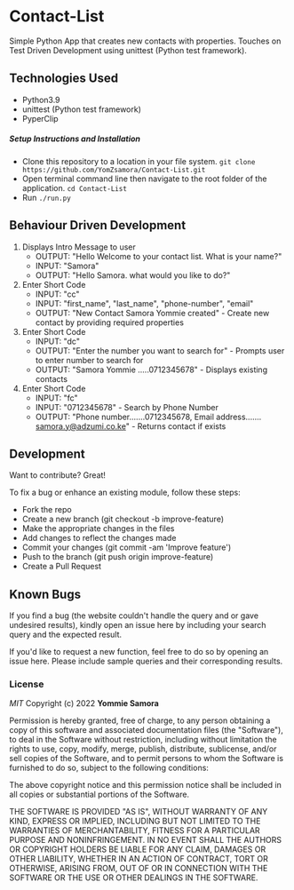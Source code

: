 # Contact-List

Simple Python App that creates new contacts with properties. Touches on Test Driven Development using unittest (Python test framework).

## Technologies Used

- Python3.9
- unittest (Python test framework)
- PyperClip

##### Setup Instructions and Installation

- Clone this repository to a location in your file system. `git clone https://github.com/YomZsamora/Contact-List.git`
- Open terminal command line then navigate to the root folder of the application. `cd Contact-List`
- Run `./run.py` 


## Behaviour Driven Development

1. Displays Intro Message to user
    - OUTPUT: "Hello Welcome to your contact list. What is your name?"
   - INPUT: "Samora"
   - OUTPUT: "Hello Samora. what would you like to do?"
2. Enter Short Code
   - INPUT: "cc"
   - INPUT: "first_name", "last_name", "phone-number", "email"
   - OUTPUT: "New Contact Samora Yommie created" - Create new contact by providing required properties
3. Enter Short Code
   - INPUT: "dc" 
   - OUTPUT: "Enter the number you want to search for" - Prompts user to enter number to search for
   - OUTPUT: "Samora Yommie .....0712345678" - Displays existing contacts
4. Enter Short Code
   - INPUT: "fc"
   - INPUT: "0712345678" - Search by Phone Number
   - OUTPUT: "Phone number.......0712345678, Email address....... samora.y@adzumi.co.ke" - Returns contact if exists

## Development

Want to contribute? Great!

To fix a bug or enhance an existing module, follow these steps:
- Fork the repo
- Create a new branch (git checkout -b improve-feature)
- Make the appropriate changes in the files
- Add changes to reflect the changes made
- Commit your changes (git commit -am 'Improve feature')
- Push to the branch (git push origin improve-feature)
- Create a Pull Request


## Known Bugs

If you find a bug (the website couldn't handle the query and or gave undesired results), kindly open an issue here by including your search query and the expected result.

If you'd like to request a new function, feel free to do so by opening an issue here. Please include sample queries and their corresponding results.

### License

*MIT*
Copyright (c) 2022 **Yommie Samora**

Permission is hereby granted, free of charge, to any person obtaining a copy of this software and associated documentation files (the "Software"), to deal in the Software without restriction, including without limitation the rights to use, copy, modify, merge, publish, distribute, sublicense, and/or sell copies of the Software, and to permit persons to whom the Software is furnished to do so, subject to the following conditions:

The above copyright notice and this permission notice shall be included in all copies or substantial portions of the Software.

THE SOFTWARE IS PROVIDED "AS IS", WITHOUT WARRANTY OF ANY KIND, EXPRESS OR IMPLIED, INCLUDING BUT NOT LIMITED TO THE WARRANTIES OF MERCHANTABILITY, FITNESS FOR A PARTICULAR PURPOSE AND NONINFRINGEMENT. IN NO EVENT SHALL THE AUTHORS OR COPYRIGHT HOLDERS BE LIABLE FOR ANY CLAIM, DAMAGES OR OTHER LIABILITY, WHETHER IN AN ACTION OF CONTRACT, TORT OR OTHERWISE, ARISING FROM, OUT OF OR IN CONNECTION WITH THE SOFTWARE OR THE USE OR OTHER DEALINGS IN THE SOFTWARE.
